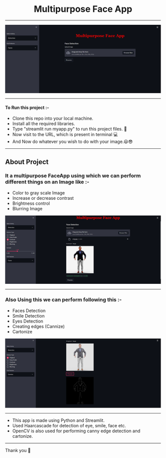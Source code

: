 # <center> Multipurpose Face App </center>

___________________________

<center> <img src="EmptyScreen.png"> </center>

__________________________

#### To Run this project :-

* Clone this repo into your local machine.
* Install all the required libraries.
* Type "streamlit run myapp.py" to run this project files. 📁
* Now visit to the URL, which is present in terminal 💻
* And Now do whatever you wish to do with your image.😃😎

__________________________

## About Project

### It a multipurpose FaceApp using which we can perform different things on  an Image like :-

- Color to gray scale Image
- Increase or decrease contrast
- Brightness control
- Blurring Image

<center> <img src="contrast.png"> </center>

______________________________

### Also Using this we can perform following this :-

- Faces Detection
- Smile Detection
- Eyes Detection
- Creating edges (Cannize)
- Cartonize

<center> <img src="cannize.png"> </center>

_____________________________

* This app is made using Python and Streamlit.
* Used Haarcascade for detection of eye, smile, face etc.
* OpenCV is also used for performing canny edge detection and cartonize.

_____________________________

Thank you 💝

